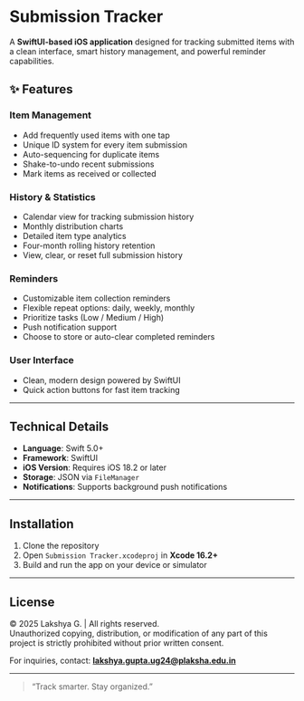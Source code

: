 # Submission Tracker

A **SwiftUI-based iOS application** designed for tracking submitted items with a clean interface, smart history management, and powerful reminder capabilities.

## ✨ Features

### Item Management
- Add frequently used items with one tap  
- Unique ID system for every item submission  
- Auto-sequencing for duplicate items  
- Shake-to-undo recent submissions  
- Mark items as received or collected  

### History & Statistics
- Calendar view for tracking submission history  
- Monthly distribution charts  
- Detailed item type analytics  
- Four-month rolling history retention  
- View, clear, or reset full submission history  

### Reminders
- Customizable item collection reminders  
- Flexible repeat options: daily, weekly, monthly  
- Prioritize tasks (Low / Medium / High)  
- Push notification support  
- Choose to store or auto-clear completed reminders  

### User Interface
- Clean, modern design powered by SwiftUI
- Quick action buttons for fast item tracking

---

## Technical Details
- **Language**: Swift 5.0+  
- **Framework**: SwiftUI  
- **iOS Version**: Requires iOS 18.2 or later  
- **Storage**: JSON via `FileManager`  
- **Notifications**: Supports background push notifications  

---

## Installation
1. Clone the repository  
2. Open `Submission Tracker.xcodeproj` in **Xcode 16.2+**  
3. Build and run the app on your device or simulator  

---

## License

© 2025 Lakshya G. | All rights reserved.  
Unauthorized copying, distribution, or modification of any part of this project is strictly prohibited without prior written consent.

For inquiries, contact: **lakshya.gupta.ug24@plaksha.edu.in**

---

> “Track smarter. Stay organized.”
